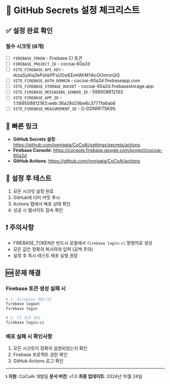 # 🔐 GitHub Secrets 설정 체크리스트

## ✅ 설정 완료 확인

### 필수 시크릿 (8개)

- [ ] `FIREBASE_TOKEN` - Firebase CI 토큰
- [ ] `FIREBASE_PROJECT_ID` - cocoai-60a2d
- [ ] `VITE_FIREBASE_API_KEY` - AIzaSyAIq3ePshbPFsUDwEEmtWrM14icGOmrmQQ
- [ ] `VITE_FIREBASE_AUTH_DOMAIN` - cocoai-60a2d.firebaseapp.com
- [ ] `VITE_FIREBASE_STORAGE_BUCKET` - cocoai-60a2d.firebasestorage.app
- [ ] `VITE_FIREBASE_MESSAGING_SENDER_ID` - 589508812163
- [ ] `VITE_FIREBASE_APP_ID` - 1:589508812163:web:36a28d29be8c3777fa6ab6
- [ ] `VITE_FIREBASE_MEASUREMENT_ID` - G-DDNRP7SK9S

## 🔗 빠른 링크

- **GitHub Secrets 설정**: https://github.com/jomigata/CoCoAi/settings/secrets/actions
- **Firebase Console**: https://console.firebase.google.com/project/cocoai-60a2d
- **GitHub Actions**: https://github.com/jomigata/CoCoAi/actions

## 🚀 설정 후 테스트

1. 모든 시크릿 설정 완료
2. GitHub에 더미 커밋 푸시
3. Actions 탭에서 배포 상태 확인
4. 성공 시 웹사이트 접속 확인

## ❗ 주의사항

- FIREBASE_TOKEN은 반드시 로컬에서 `firebase login:ci` 명령어로 생성
- 모든 값은 정확히 복사하여 입력 (공백 주의)
- 설정 후 즉시 테스트 배포 실행 권장

## 🆘 문제 해결

### Firebase 토큰 생성 실패 시
```bash
# 1. Firebase 재로그인
firebase logout
firebase login

# 2. CI 토큰 생성
firebase login:ci
```

### 배포 실패 시 확인사항
1. 모든 시크릿이 정확히 설정되었는지 확인
2. Firebase 프로젝트 권한 확인
3. GitHub Actions 로그 확인

---

**📞 지원**: CoCoAi 개발팀
**문서 버전**: v1.0
**최종 업데이트**: 2024년 10월 24일
